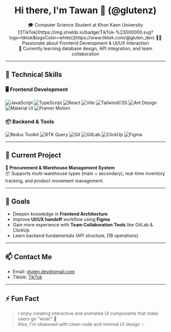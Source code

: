 <h1 align="center">Hi there, I'm Tawan 👋 (@glutenz)</h1>

<p align="center">
  🎓 Computer Science Student at Khon Kaen University<br>
  [![TikTok](https://img.shields.io/badge/TikTok-%23000000.svg?logo=tiktok&logoColor=white)](https://www.tiktok.com/@gluten_dev)
  👨‍💻 Passionate about Frontend Development & UI/UX Interaction<br>
  🧠 Currently learning database design, API integration, and team collaboration<br>
</p>

---

## 🚀 Technical Skills

### 🖥️ Frontend Development
![JavaScript](https://img.shields.io/badge/-JavaScript-F7DF1E?style=flat&logo=javascript&logoColor=000)
![TypeScript](https://img.shields.io/badge/-TypeScript-3178C6?style=flat&logo=typescript&logoColor=fff)
![React](https://img.shields.io/badge/-React-61DAFB?style=flat&logo=react&logoColor=000)
![Vite](https://img.shields.io/badge/-Vite-646CFF?style=flat&logo=vite&logoColor=fff)
![TailwindCSS](https://img.shields.io/badge/-TailwindCSS-06B6D4?style=flat&logo=tailwindcss&logoColor=fff)
![Ant Design](https://img.shields.io/badge/-Ant%20Design-0170FE?style=flat&logo=antdesign&logoColor=fff)
![Material UI](https://img.shields.io/badge/-MUI-007FFF?style=flat&logo=mui&logoColor=fff)
![Framer Motion](https://img.shields.io/badge/-Framer%20Motion-EF5B93?style=flat&logo=framer&logoColor=fff)

### 📦 Backend & Tools
![Redux Toolkit](https://img.shields.io/badge/-Redux%20Toolkit-764ABC?style=flat&logo=redux&logoColor=fff)
![RTK Query](https://img.shields.io/badge/-RTK%20Query-593D88?style=flat&logo=redux&logoColor=fff)
![Git](https://img.shields.io/badge/-Git-F05032?style=flat&logo=git&logoColor=fff)
![GitLab](https://img.shields.io/badge/-GitLab-FC6D26?style=flat&logo=gitlab&logoColor=fff)
![ClickUp](https://img.shields.io/badge/-ClickUp-7B68EE?style=flat&logo=clickup&logoColor=fff)
![Figma](https://img.shields.io/badge/-Figma-F24E1E?style=flat&logo=figma&logoColor=fff)

---

## 📘 Current Project

🔧 **Procurement & Warehouse Management System**  
📦 Supports multi-warehouse types (main + secondary), real-time inventory tracking, and product movement management.

---

## 🎯 Goals

- Deepen knowledge in **Frontend Architecture**
- Improve **UI/UX handoff** workflow using **Figma**
- Gain more experience with **Team Collaboration Tools** like GitLab & ClickUp
- Learn backend fundamentals (API structure, DB operations)

---

## 📫 Contact Me

- Email: gluten.dev@gmail.com
- Tiktok: [TikTok](https://www.tiktok.com/@gluten_dev)

---

## ⚡ Fun Fact
> I enjoy creating interactive and animated UI components that make users go “wow!” 🤩  
> Also, I'm obsessed with clean code and minimal UI design ✨

